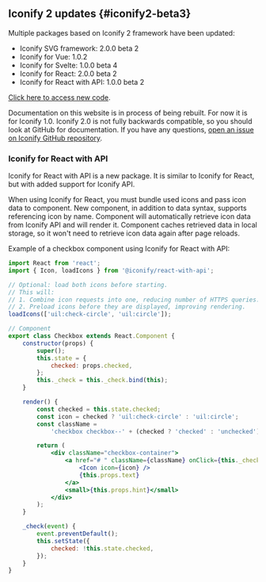 ## Iconify 2 updates {#iconify2-beta3}

Multiple packages based on Iconify 2 framework have been updated:

-   Iconify SVG framework: 2.0.0 beta 2
-   Iconify for Vue: 1.0.2
-   Iconify for Svelte: 1.0.0 beta 4
-   Iconify for React: 2.0.0 beta 2
-   Iconify for React with API: 1.0.0 beta 2

[Click here to access new code](https://github.com/iconify/iconify).

Documentation on this website is in process of being rebuilt. For now it is for Iconify 1.0. Iconify 2.0 is not fully backwards compatible, so you should look at GitHub for documentation. If you have any questions, [open an issue on Iconify GitHub repository](https://github.com/iconify/iconify).

### Iconify for React with API

Iconify for React with API is a new package. It is similar to Iconify for React, but with added support for Iconify API.

When using Iconify for React, you must bundle used icons and pass icon data to component. New component, in addition to data syntax, supports referencing icon by name. Component will automatically retrieve icon data from Iconify API and will render it. Component caches retrieved data in local storage, so it won\'t need to retrieve icon data again after page reloads.

Example of a checkbox component using Iconify for React with API:

```jsx
import React from 'react';
import { Icon, loadIcons } from '@iconify/react-with-api';

// Optional: load both icons before starting.
// This will:
// 1. Combine icon requests into one, reducing number of HTTPS queries.
// 2. Preload icons before they are displayed, improving rendering.
loadIcons(['uil:check-circle', 'uil:circle']);

// Component
export class Checkbox extends React.Component {
	constructor(props) {
		super();
		this.state = {
			checked: props.checked,
		};
		this._check = this._check.bind(this);
	}

	render() {
		const checked = this.state.checked;
		const icon = checked ? 'uil:check-circle' : 'uil:circle';
		const className =
			'checkbox checkbox--' + (checked ? 'checked' : 'unchecked');

		return (
			<div className="checkbox-container">
				<a href="# " className={className} onClick={this._check}>
					<Icon icon={icon} />
					{this.props.text}
				</a>
				<small>{this.props.hint}</small>
			</div>
		);
	}

	_check(event) {
		event.preventDefault();
		this.setState({
			checked: !this.state.checked,
		});
	}
}
```
